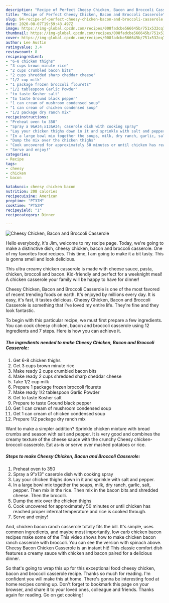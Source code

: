```yaml
---
description: "Recipe of Perfect Cheesy Chicken, Bacon and Broccoli Casserole"
title: "Recipe of Perfect Cheesy Chicken, Bacon and Broccoli Casserole"
slug: 94-recipe-of-perfect-cheesy-chicken-bacon-and-broccoli-casserole
date: 2020-08-07T19:59:43.497Z
image: https://img-global.cpcdn.com/recipes/008fadcbe566645b/751x532cq70/cheesy-chicken-bacon-and-broccoli-casserole-recipe-main-photo.jpg
thumbnail: https://img-global.cpcdn.com/recipes/008fadcbe566645b/751x532cq70/cheesy-chicken-bacon-and-broccoli-casserole-recipe-main-photo.jpg
cover: https://img-global.cpcdn.com/recipes/008fadcbe566645b/751x532cq70/cheesy-chicken-bacon-and-broccoli-casserole-recipe-main-photo.jpg
author: Lee Austin
ratingvalue: 3.4
reviewcount: 8
recipeingredient:
- "6-8 chicken thighs"
- "3 cups brown minute rice"
- "2 cups crumbled bacon bits"
- "2 cups shredded sharp cheddar cheese"
- "1/2 cup milk"
- "1 package frozen broccoli flourets"
- "1/2 tablespoon Garlic Powder"
- "to taste Kosher salt"
- "to taste Ground black pepper"
- "1 can cream of mushroom condensed soup"
- "1 can cream of chicken condensed soup"
- "1/2 package dry ranch mix"
recipeinstructions:
- "Preheat oven to 350"
- "Spray a 9&#34;x13&#34; caserole dish with cooking spray"
- "Lay your chicken thighs down in it and sprinkle with salt and pepper."
- "In a large bowl mix together the soups, milk, dry ranch, garlic, salt, pepper. Then mix in the rice. Then mix in the bacon bits and shredded cheese. Then the brocolli."
- "Dump the mix over the chicken thighs"
- "Cook uncovered for approximately 50 minutes or until chicken has reached proper internal temperature and rice is cooked through."
- "Serve and enjoy!"
categories:
- Recipe
tags:
- cheesy
- chicken
- bacon

katakunci: cheesy chicken bacon 
nutrition: 208 calories
recipecuisine: American
preptime: "PT37M"
cooktime: "PT52M"
recipeyield: "1"
recipecategory: Dinner

---
```



![Cheesy Chicken, Bacon and Broccoli Casserole](https://img-global.cpcdn.com/recipes/008fadcbe566645b/751x532cq70/cheesy-chicken-bacon-and-broccoli-casserole-recipe-main-photo.jpg)

Hello everybody, it's Jim, welcome to my recipe page. Today, we're going to make a distinctive dish, cheesy chicken, bacon and broccoli casserole. One of my favorites food recipes. This time, I am going to make it a bit tasty. This is gonna smell and look delicious.

This ultra creamy chicken casserole is made with cheese sauce, pasta, chicken, broccoli and bacon. Kid-friendly and perfect for a weeknight meal! A chicken casserole your family will be happy to have for dinner!

Cheesy Chicken, Bacon and Broccoli Casserole is one of the most favored of recent trending foods on earth. It's enjoyed by millions every day. It is easy, it's fast, it tastes delicious. Cheesy Chicken, Bacon and Broccoli Casserole is something that I've loved my entire life. They're fine and they look fantastic.


To begin with this particular recipe, we must first prepare a few ingredients. You can cook cheesy chicken, bacon and broccoli casserole using 12 ingredients and 7 steps. Here is how you can achieve it.

<!--inarticleads1-->

##### The ingredients needed to make Cheesy Chicken, Bacon and Broccoli Casserole:

1. Get 6-8 chicken thighs
1. Get 3 cups brown minute rice
1. Make ready 2 cups crumbled bacon bits
1. Make ready 2 cups shredded sharp cheddar cheese
1. Take 1/2 cup milk
1. Prepare 1 package frozen broccoli flourets
1. Make ready 1/2 tablespoon Garlic Powder
1. Get to taste Kosher salt
1. Prepare to taste Ground black pepper
1. Get 1 can cream of mushroom condensed soup
1. Get 1 can cream of chicken condensed soup
1. Prepare 1/2 package dry ranch mix


Want to make a simpler addition? Sprinkle chicken mixture with bread crumbs and season with salt and pepper. It is very good and combines the creamy texture of the cheese sauce with the crunchy Cheesy chicken-broccoli casserole. Eat as-is or serve over mashed potatoes or rice. 

<!--inarticleads2-->

##### Steps to make Cheesy Chicken, Bacon and Broccoli Casserole:

1. Preheat oven to 350
1. Spray a 9&#34;x13&#34; caserole dish with cooking spray
1. Lay your chicken thighs down in it and sprinkle with salt and pepper.
1. In a large bowl mix together the soups, milk, dry ranch, garlic, salt, pepper. Then mix in the rice. Then mix in the bacon bits and shredded cheese. Then the brocolli.
1. Dump the mix over the chicken thighs
1. Cook uncovered for approximately 50 minutes or until chicken has reached proper internal temperature and rice is cooked through.
1. Serve and enjoy!


And, chicken bacon ranch casserole totally fits the bill. It&#39;s simple, uses common ingredients, and maybe most importantly, low carb chicken bacon recipes make some of the This video shows how to make chicken bacon ranch casserole with broccoli. You can see the version with spinach above. Cheesy Bacon Chicken Casserole is an instant hit! This classic comfort dish features a creamy sauce with chicken and bacon paired for a delicious dinner. 

So that's going to wrap this up for this exceptional food cheesy chicken, bacon and broccoli casserole recipe. Thanks so much for reading. I'm confident you will make this at home. There's gonna be interesting food at home recipes coming up. Don't forget to bookmark this page on your browser, and share it to your loved ones, colleague and friends. Thanks again for reading. Go on get cooking!
